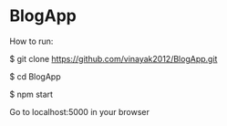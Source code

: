 # BlogApp

How to run:

$ git clone https://github.com/vinayak2012/BlogApp.git

$ cd BlogApp

$ npm start

Go to localhost:5000 in your browser
